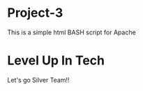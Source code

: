 # Project-3
This is a simple html BASH script for Apache
  
  
  <!DOCTYPE html>

  <html>



  <head>

  <title>Welcome to My Website</title>

  <meta charset="UTF-8">

  </head>


  <body>

  <h1>Level Up In Tech</h1>

  <p>Let's go Silver Team!!</p>

  </body>


  </html>
